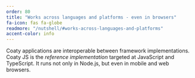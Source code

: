 ```yaml
---
order: 80
title: "Works across languages and platforms - even in browsers"
fa-icon: fas fa-globe
readmore: "/nutshell/#works-across-languages-and-platforms"
accent-color: info
---
```


Coaty applications are interoperable between framework
implementations. Coaty JS is the *reference implementation*
targeted at JavaScript and TypeScript. It runs not only in
Node.js, but even in mobile and web browsers.
